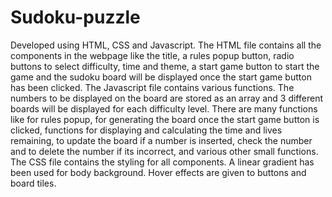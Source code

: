 # Sudoku-puzzle

Developed using HTML, CSS and Javascript. 
The HTML file contains all the components in the webpage like the title, a rules popup button, radio buttons to select difficulty, time and theme, a start game button to start the game and the sudoku board will be displayed once the start game button has been clicked.
The Javascript file contains various functions. The numbers to be displayed on the board are stored as an array and 3 different boards will be displayed for each difficulty level. There are many functions like for rules popup, for generating the board once the start game button is clicked, functions for displaying and calculating the time and lives remaining, to update the board if a number is inserted, check the number and  to delete the number if its incorrect, and various other small functions.
The CSS file contains the styling for all components. A linear gradient has been used for body background. Hover effects are given to buttons and board tiles.
